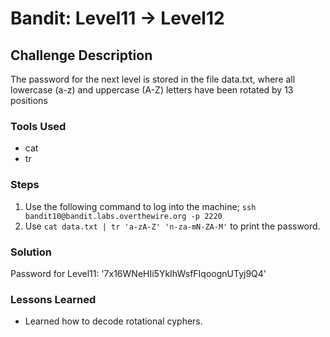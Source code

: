 # Bandit: Level11 -> Level12

## Challenge Description

The password for the next level is stored in the file data.txt, where all lowercase (a-z) and uppercase (A-Z) letters have been rotated by 13 positions

### Tools Used

- cat
- tr

### Steps

1. Use the following command to log into the machine;
   `ssh bandit10@bandit.labs.overthewire.org -p 2220`
2. Use `cat data.txt | tr 'a-zA-Z' 'n-za-mN-ZA-M'` to print the password.

### Solution

Password for Level11: '7x16WNeHIi5YkIhWsfFIqoognUTyj9Q4'

### Lessons Learned

- Learned how to decode rotational cyphers.
